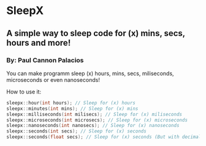 # SleepX
## A simple way to sleep code for (x) mins, secs, hours and more!
### By: Paul Cannon Palacios

You can make programm sleep (x) hours, mins, secs, miliseconds, microseconds or even nanoseconds!

How to use it:

```cpp
sleepx::hour(int hours); // Sleep for (x) hours
sleepx::minutes(int mins); // Sleep for (x) mins
sleepx::milliseconds(int milisecs); // Sleep for (x) miliseconds
sleepx::microseconds(int microsecs); // Sleep for (x) microseconds
sleepx::nanoseconds(int nanosecs); // Sleep for (x) nanoseconds
sleepx::seconds(int secs); // Sleep for (x) seconds
sleepx::seconds(float secs); // Sleep for (x) seconds (But with decimal point)
```
